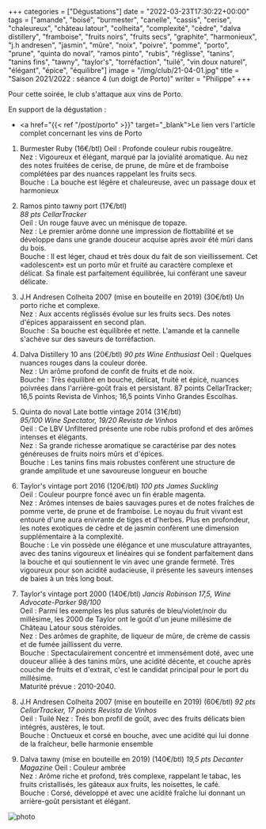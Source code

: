 +++
categories = ["Dégustations"]
date = "2022-03-23T17:30:22+00:00"
tags = ["amande", "boisé", "burmester", "canelle", "cassis", "cerise", "chaleureux", "château latour", "colheita", "complexité", "cèdre", "dalva distillery", "framboise", "fruits noirs", "fruits secs", "graphite", "harmonieux", "j.h andresen", "jasmin", "mûre", "noix", "poivre", "pomme", "porto", "prune", "quinta do noval", "ramos pinto", "rubis", "réglisse", "tanins", "tanins fins", "tawny", "taylor's", "torréfaction", "tuilé", "vin doux naturel", "élégant", "épice", "équilibre"] 
image = "/img/club/21-04-01.jpg"
title = "Saison 2021/2022 : séance 4 (un doigt de Porto)"
writer = "Philippe"
+++

Pour cette soirée, le club s'attaque aux vins de Porto.

En support de la dégustation :  
* <a href="{{< ref "/post/porto" >}}" target="_blank">Le lien vers l'article complet concernant les vins de Porto</a>

1. Burmester Ruby (16€/btl)
Oeil : Profonde couleur rubis rougeâtre.  
Nez : Vigoureux et élégant, marqué par la jovialité aromatique. Au nez des notes fruitées de cerise, de prune, de mûre et de framboise complétées par des nuances rappelant les fruits secs.  
Bouche : La bouche est légère et chaleureuse, avec un passage doux et harmonieux  

2. Ramos pinto tawny port (17€/btl) <i class="fa fa-plus-circle"></i>  
_88 pts CellarTracker_  
Oeil : Un rouge fauve avec un ménisque de topaze.  
Nez : Le premier arôme donne une impression de flottabilité et se développe dans une grande douceur acquise après avoir été mûri dans du bois.  
Bouche : Il est léger, chaud et très doux du fait de son vieillissement. Cet «adolescent» est un porto mûr et fruité au caractère complexe et délicat. Sa finale est parfaitement équilibrée, lui conférant une saveur délicate.

3. J.H Andresen Colheita 2007 (mise en bouteille en 2019) (30€/btl)
Un porto riche et complexe.  
Nez : Aux accents réglissés évolue sur les fruits secs. Des notes d'épices apparaissent en second plan.  
Bouche : Sa bouche est équilibrée et nette. L'amande et la cannelle s'achève sur des saveurs de torréfaction.

4. Dalva Distillery 10 ans (20€/btl)
_90 pts Wine Enthusiast_
Oeil : Quelques nuances rouges dans la couleur dorée.  
Nez : Un arôme profond de confit de fruits et de noix.  
Bouche : Très équilibré en bouche, délicat, fruité et épicé, nuances poivrées dans l'arrière-goût frais et persistant.
87 points CellarTracker;
16,5 points Revista de Vinhos;
16,5 points Vinho Grandes Escolhas.

5. Quinta do noval Late bottle vintage 2014 (31€/btl) <i class="fa fa-plus-circle"></i> <i class="fa fa-plus-circle"></i>  
_95/100 Wine Spectator, 19/20 Revista de Vinhos_  
Oeil : Ce LBV Unfiltered présente une robe rubis profond et des arômes intenses et élégants.  
Nez : Sa grande richesse aromatique se caractérise par des notes généreuses de fruits noirs mûrs et d'épices.  
Bouche : Les tanins fins mais robustes confèrent une structure de grande amplitude et une savoureuse longueur en bouche

6. Taylor's vintage port 2016 (120€/btl)
_100 pts James Suckling_  
Oeil : Couleur pourpre foncé avec un fin érable magenta.  
Nez : Arômes intenses de baies sauvages pures et de notes fraîches de pomme verte, de prune et de framboise. Le noyau du fruit vivant est entouré d'une aura enivrante de tiges et d'herbes. Plus en profondeur, les notes exotiques de cèdre et de jasmin confèrent une dimension supplémentaire à la complexité.  
Bouche : Le vin possède une élégance et une musculature attrayantes, avec des tanins vigoureux et linéaires qui se fondent parfaitement dans la bouche et qui soutiennent le vin avec une grande fermeté. Très vigoureux pour son acidité audacieuse, il présente les saveurs intenses de baies à un très long bout.

7. Taylor's vintage port 2000 (140€/btl)
_Jancis Robinson 17,5, Wine Advocate-Parker 98/100_  
Oeil : Parmi les exemples les plus saturés de bleu/violet/noir du millésime, les 2000 de Taylor ont le goût d'un jeune millésime de Château Latour sous stéroides.  
Nez : Des arômes de graphite, de liqueur de mûre, de crème de cassis et de fumée jaillissent du verre.  
Bouche : Spectaculairement concentré et immensément doté, avec une douceur alliée à des tanins mûrs, une acidité décente, et couche après couche de fruits et d'extrait, c'est le candidat principal pour le port du millésime.  
Maturité prévue : 2010-2040.

8. J.H Andresen Colheita 2007 (mise en bouteille en 2019) (60€/btl)
_92 pts CellarTracker, 17 points Revista de Vinhos_  
Oeil : Tuilé
Nez : Trés bon profil de goût, avec des fruits délicats bien intégrés, austères, le tout.  
Bouche : Onctueux et corsé en bouche, avec une acidité qui lui donne de la fraîcheur, belle harmonie ensemble

9. Dalva tawny (mise en bouteille en 2019) (140€/btl)
_19,5 pts Decanter Magazine_
Oeil : Couleur ambrée  
Nez : Arôme riche et profond, très complexe, rappelant le tabac, les fruits cristallisés, les gâteaux aux fruits, les noisettes, le café.  
Bouche : Corsé, développé et avec une acidité fraîche lui donnant un arrière-goût persistant et élégant.

![photo][1]

[1]: /img/club/21-04-01.jpg
